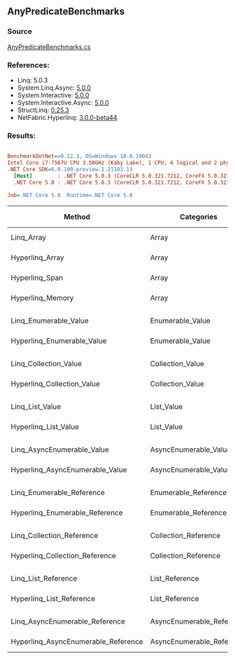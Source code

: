 ﻿## AnyPredicateBenchmarks

### Source
[AnyPredicateBenchmarks.cs](../NetFabric.Hyperlinq.Benchmarks/Benchmarks/AnyPredicateBenchmarks.cs)

### References:
- Linq: 5.0.3
- System.Linq.Async: [5.0.0](https://www.nuget.org/packages/System.Linq.Async/5.0.0)
- System.Interactive: [5.0.0](https://www.nuget.org/packages/System.Interactive/5.0.0)
- System.Interactive.Async: [5.0.0](https://www.nuget.org/packages/System.Interactive.Async/5.0.0)
- StructLinq: [0.25.3](https://www.nuget.org/packages/StructLinq/0.25.3)
- NetFabric.Hyperlinq: [3.0.0-beta44](https://www.nuget.org/packages/NetFabric.Hyperlinq/3.0.0-beta44)

### Results:
``` ini

BenchmarkDotNet=v0.12.1, OS=Windows 10.0.19043
Intel Core i7-7567U CPU 3.50GHz (Kaby Lake), 1 CPU, 4 logical and 2 physical cores
.NET Core SDK=6.0.100-preview.1.21103.13
  [Host]        : .NET Core 5.0.3 (CoreCLR 5.0.321.7212, CoreFX 5.0.321.7212), X64 RyuJIT
  .NET Core 5.0 : .NET Core 5.0.3 (CoreCLR 5.0.321.7212, CoreFX 5.0.321.7212), X64 RyuJIT

Job=.NET Core 5.0  Runtime=.NET Core 5.0  

```
|                              Method |                Categories | Count |        Mean |    Error |   StdDev | Ratio |  Gen 0 | Gen 1 | Gen 2 | Allocated |
|------------------------------------ |-------------------------- |------ |------------:|---------:|---------:|------:|-------:|------:|------:|----------:|
|                          Linq_Array |                     Array |   100 |   561.53 ns | 1.545 ns | 1.445 ns |  1.00 | 0.0153 |     - |     - |      32 B |
|                     Hyperlinq_Array |                     Array |   100 |   217.76 ns | 0.255 ns | 0.226 ns |  0.39 |      - |     - |     - |         - |
|                      Hyperlinq_Span |                     Array |   100 |   193.95 ns | 2.486 ns | 2.763 ns |  0.35 |      - |     - |     - |         - |
|                    Hyperlinq_Memory |                     Array |   100 |   194.76 ns | 0.284 ns | 0.265 ns |  0.35 |      - |     - |     - |         - |
|                                     |                           |       |             |          |          |       |        |       |       |           |
|               Linq_Enumerable_Value |          Enumerable_Value |   100 |   743.01 ns | 1.322 ns | 1.237 ns |  1.00 | 0.0153 |     - |     - |      32 B |
|          Hyperlinq_Enumerable_Value |          Enumerable_Value |   100 |   238.14 ns | 0.797 ns | 0.622 ns |  0.32 |      - |     - |     - |         - |
|                                     |                           |       |             |          |          |       |        |       |       |           |
|               Linq_Collection_Value |          Collection_Value |   100 |   742.64 ns | 1.576 ns | 1.397 ns |  1.00 | 0.0153 |     - |     - |      32 B |
|          Hyperlinq_Collection_Value |          Collection_Value |   100 |   239.75 ns | 1.078 ns | 1.008 ns |  0.32 |      - |     - |     - |         - |
|                                     |                           |       |             |          |          |       |        |       |       |           |
|                     Linq_List_Value |                List_Value |   100 |   721.46 ns | 2.093 ns | 1.957 ns |  1.00 | 0.0153 |     - |     - |      32 B |
|                Hyperlinq_List_Value |                List_Value |   100 |   664.67 ns | 1.422 ns | 1.260 ns |  0.92 |      - |     - |     - |         - |
|                                     |                           |       |             |          |          |       |        |       |       |           |
|          Linq_AsyncEnumerable_Value |     AsyncEnumerable_Value |   100 | 2,134.72 ns | 3.965 ns | 3.514 ns |  1.00 | 0.0191 |     - |     - |      40 B |
|     Hyperlinq_AsyncEnumerable_Value |     AsyncEnumerable_Value |   100 |    81.33 ns | 0.386 ns | 0.322 ns |  0.04 |      - |     - |     - |         - |
|                                     |                           |       |             |          |          |       |        |       |       |           |
|           Linq_Enumerable_Reference |      Enumerable_Reference |   100 |   511.54 ns | 1.218 ns | 1.139 ns |  1.00 | 0.0153 |     - |     - |      32 B |
|      Hyperlinq_Enumerable_Reference |      Enumerable_Reference |   100 |   549.51 ns | 2.410 ns | 1.881 ns |  1.07 | 0.0153 |     - |     - |      32 B |
|                                     |                           |       |             |          |          |       |        |       |       |           |
|           Linq_Collection_Reference |      Collection_Reference |   100 |   589.28 ns | 4.939 ns | 4.124 ns |  1.00 | 0.0153 |     - |     - |      32 B |
|      Hyperlinq_Collection_Reference |      Collection_Reference |   100 |   561.83 ns | 2.598 ns | 2.303 ns |  0.95 | 0.0153 |     - |     - |      32 B |
|                                     |                           |       |             |          |          |       |        |       |       |           |
|                 Linq_List_Reference |            List_Reference |   100 |   586.48 ns | 1.433 ns | 1.340 ns |  1.00 | 0.0153 |     - |     - |      32 B |
|            Hyperlinq_List_Reference |            List_Reference |   100 |   709.27 ns | 1.897 ns | 1.682 ns |  1.21 |      - |     - |     - |         - |
|                                     |                           |       |             |          |          |       |        |       |       |           |
|      Linq_AsyncEnumerable_Reference | AsyncEnumerable_Reference |   100 | 2,023.10 ns | 3.091 ns | 2.891 ns |  1.00 | 0.0191 |     - |     - |      40 B |
| Hyperlinq_AsyncEnumerable_Reference | AsyncEnumerable_Reference |   100 |    85.11 ns | 0.346 ns | 0.307 ns |  0.04 | 0.0191 |     - |     - |      40 B |
